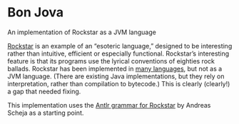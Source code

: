 # Bon Jova
An implementation of Rockstar as a JVM language

[Rockstar](https://codewithrockstar.com) is an example of an “esoteric language,” designed to be interesting rather than intuitive, efficient or especially functional. 
Rockstar’s interesting feature is that its programs use the lyrical conventions of eighties rock ballads. 
Rockstar has been implemented in [many languages](https://codewithrockstar.com/code), but not as a JVM language. (There are existing Java implementations, but they rely on interpretation, rather than compilation to bytecode.) 
This is clearly (clearly!) a gap that needed fixing. 

This implementation uses the [Antlr grammar for Rockstar](https://github.com/ascheja/rockstar-antlr4/tree/master) by Andreas Scheja as a starting point.
